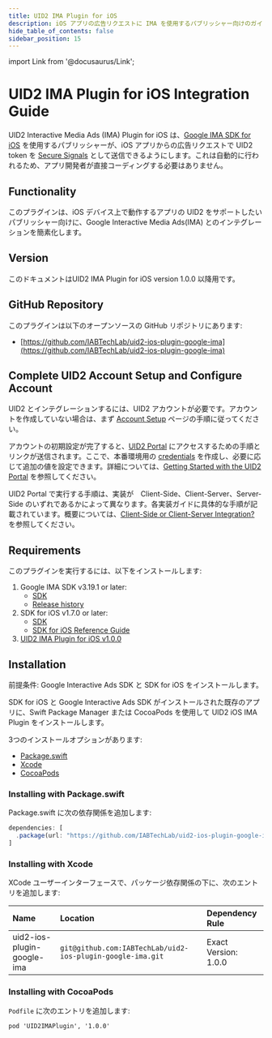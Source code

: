 ```yaml
---
title: UID2 IMA Plugin for iOS
description: iOS アプリの広告リクエストに IMA を使用するパブリッシャー向けのガイド。
hide_table_of_contents: false
sidebar_position: 15
---
```


import Link from '@docusaurus/Link';

# UID2 IMA Plugin for iOS Integration Guide

UID2 Interactive Media Ads (IMA) Plugin for iOS は、[Google IMA SDK for iOS](https://developers.google.com/interactive-media-ads/docs/sdks/ios/client-side) を使用するパブリッシャーが、iOS アプリからの広告リクエストで <Link href="../ref-info/glossary-uid#gl-uid2-token">UID2 token</Link> を [Secure Signals](https://support.google.com/admob/answer/11556288) として送信できるようにします。これは自動的に行われるため、アプリ開発者が直接コーディングする必要はありません。

## Functionality

このプラグインは、iOS デバイス上で動作するアプリの UID2 をサポートしたいパブリッシャー向けに、Google Interactive Media Ads(IMA) とのインテグレーションを簡素化します。

## Version

<!-- As of 2024-10-23 -->

このドキュメントはUID2 IMA Plugin for iOS version 1.0.0 以降用です。

## GitHub Repository

このプラグインは以下のオープンソースの GitHub リポジトリにあります:

- [https://github.com/IABTechLab/uid2-ios-plugin-google-ima](https://github.com/IABTechLab/uid2-ios-plugin-google-ima)

## Complete UID2 Account Setup and Configure Account

UID2 とインテグレーションするには、UID2 アカウントが必要です。アカウントを作成していない場合は、まず [Account Setup](../getting-started/gs-account-setup.md) ページの手順に従ってください。

アカウントの初期設定が完了すると、[UID2 Portal](../portal/portal-overview.md) にアクセスするための手順とリンクが送信されます。ここで、本番環境用の [credentials](../getting-started/gs-credentials.md) を作成し、必要に応じて追加の値を設定できます。詳細については、[Getting Started with the UID2 Portal](../portal/portal-getting-started.md) を参照してください。

UID2 Portal で実行する手順は、実装が　Client-Side、Client-Server、Server-Side のいずれであるかによって異なります。各実装ガイドに具体的な手順が記載されています。概要については、[Client-Side or Client-Server Integration?](integration-mobile-overview#client-side-or-client-server-integration) を参照してください。

## Requirements 

このプラグインを実行するには、以下をインストールします:

1. Google IMA SDK v3.19.1 or later:
   - [SDK](https://developers.google.com/interactive-media-ads/docs/sdks/ios/client-side)
   - [Release history](https://developers.google.com/interactive-media-ads/docs/sdks/ios/client-side/history)
1. SDK for iOS v1.7.0 or later:
   - [SDK](https://github.com/IABTechLab/uid2-ios-sdk)
   - [SDK for iOS Reference Guide](../sdks/sdk-ref-ios.md)
1. [UID2 IMA Plugin for iOS v1.0.0](https://github.com/IABTechLab/uid2-ios-plugin-google-ima)

## Installation

前提条件: Google Interactive Ads SDK と SDK for iOS をインストールします。

SDK for iOS と Google Interactive Ads SDK がインストールされた既存のアプリに、Swift Package Manager または CocoaPods を使用して UID2 iOS IMA Plugin をインストールします。

3つのインストールオプションがあります:

-   [Package.swift](#installing-with-packageswift)
-   [Xcode](#installing-with-xcode)
-   [CocoaPods](#installing-with-cocoapods)

### Installing with Package.swift

Package.swift に次の依存関係を追加します:

```js
dependencies: [
  .package(url: "https://github.com/IABTechLab/uid2-ios-plugin-google-ima.git", exact: "1.0.0")
]
```

### Installing with Xcode

XCode ユーザーインターフェースで、パッケージ依存関係の下に、次のエントリを追加します:

| Name | Location | Dependency Rule |
| :--- | :--- | :--- | 
| uid2-ios-plugin-google-ima | `git@github.com:IABTechLab/uid2-ios-plugin-google-ima.git` | Exact Version: 1.0.0 |

### Installing with CocoaPods

`Podfile` に次のエントリを追加します:

```
pod 'UID2IMAPlugin', '1.0.0'
```
